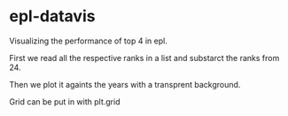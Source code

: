 epl-datavis
===========

Visualizing the performance of top 4 in epl.

First we read all the respective ranks in a list and substarct the ranks from 24.

Then we plot it againts the years with a transprent background.

Grid can be put in with plt.grid 

